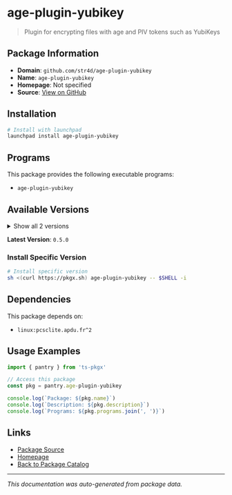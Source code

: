 # age-plugin-yubikey

> Plugin for encrypting files with age and PIV tokens such as YubiKeys

## Package Information

- **Domain**: `github.com/str4d/age-plugin-yubikey`
- **Name**: `age-plugin-yubikey`
- **Homepage**: Not specified
- **Source**: [View on GitHub](https://github.com/pkgxdev/pantry/tree/main/projects/github.com/str4d/age-plugin-yubikey/package.yml)

## Installation

```bash
# Install with launchpad
launchpad install age-plugin-yubikey
```

## Programs

This package provides the following executable programs:

- `age-plugin-yubikey`

## Available Versions

<details>
<summary>Show all 2 versions</summary>

- `0.5.0`, `0.4.0`

</details>

**Latest Version**: `0.5.0`

### Install Specific Version

```bash
# Install specific version
sh <(curl https://pkgx.sh) age-plugin-yubikey -- $SHELL -i
```

## Dependencies

This package depends on:

- `linux:pcsclite.apdu.fr^2`

## Usage Examples

```typescript
import { pantry } from 'ts-pkgx'

// Access this package
const pkg = pantry.age-plugin-yubikey

console.log(`Package: ${pkg.name}`)
console.log(`Description: ${pkg.description}`)
console.log(`Programs: ${pkg.programs.join(', ')}`)
```

## Links

- [Package Source](https://github.com/pkgxdev/pantry/tree/main/projects/github.com/str4d/age-plugin-yubikey/package.yml)
- [Homepage](#)
- [Back to Package Catalog](../../../package-catalog.md)

---

*This documentation was auto-generated from package data.*
